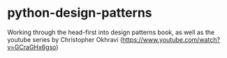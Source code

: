 # python-design-patterns

Working through the head-first into design patterns book, as well as the youtube series by Christopher Okhravi (https://www.youtube.com/watch?v=GCraGHx6gso)
